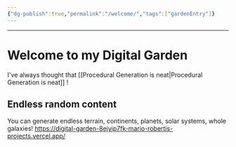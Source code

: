 ```yaml
---
{"dg-publish":true,"permalink":"/welcome/","tags":["gardenEntry"]}
---
```



---
# Welcome to my Digital Garden

I've always thought that [[Procedural Generation is neat\|Procedural Generation is neat]] !

## Endless random content

You can generate endless terrain, continents, planets, solar systems, whole galaxies!
https://digital-garden-8ejyip7fk-mario-robertis-projects.vercel.app/
